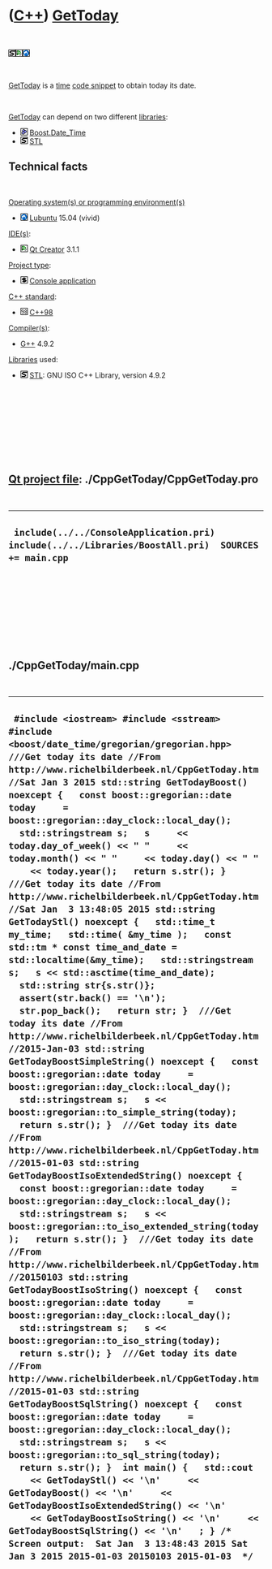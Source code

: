 
 

 

 

 

 

([C++](Cpp.md)) [GetToday](CppGetToday.md)
============================================

 

![STL](PicStl.png)![Qt
Creator](PicQtCreator.png)![Lubuntu](PicLubuntu.png)

 

[GetToday](CppGetToday.md) is a [time](CppTime.md) [code
snippet](CppCodeSnippets.md) to obtain today its date.

 

[GetToday](CppGetToday.md) can depend on two different
[libraries](CppLibrary.md):

-   ![Boost](PicBoost.png) [Boost.Date\_Time](CppBoostDate_Time.md)
-   ![STL](PicStl.png) [STL](CppStl.md)

Technical facts
---------------

 

[Operating system(s) or programming environment(s)](CppOs.md)

-   ![Lubuntu](PicLubuntu.png) [Lubuntu](CppLubuntu.md) 15.04 (vivid)

[IDE(s)](CppIde.md):

-   ![Qt Creator](PicQtCreator.png) [Qt Creator](CppQtCreator.md) 3.1.1

[Project type](CppQtProjectType.md):

-   ![console](PicConsole.png) [Console
    application](CppConsoleApplication.md)

[C++ standard](CppStandard.md):

-   ![C++98](PicCpp98.png) [C++98](Cpp98.md)

[Compiler(s)](CppCompiler.md):

-   [G++](CppGpp.md) 4.9.2

[Libraries](CppLibrary.md) used:

-   ![STL](PicStl.png) [STL](CppStl.md): GNU ISO C++ Library, version
    4.9.2

 

 

 

 

 

[Qt project file](CppQtProjectFile.md): ./CppGetToday/CppGetToday.pro
----------------------------------------------------------------------

 

  -----------------------------------------------------------------------------------------------------
  ` include(../../ConsoleApplication.pri) include(../../Libraries/BoostAll.pri)  SOURCES += main.cpp`
  -----------------------------------------------------------------------------------------------------

 

 

 

 

 

./CppGetToday/main.cpp
----------------------

 

  --------------------------------------------------------------------------------------------------------------------------------------------------------------------------------------------------------------------------------------------------------------------------------------------------------------------------------------------------------------------------------------------------------------------------------------------------------------------------------------------------------------------------------------------------------------------------------------------------------------------------------------------------------------------------------------------------------------------------------------------------------------------------------------------------------------------------------------------------------------------------------------------------------------------------------------------------------------------------------------------------------------------------------------------------------------------------------------------------------------------------------------------------------------------------------------------------------------------------------------------------------------------------------------------------------------------------------------------------------------------------------------------------------------------------------------------------------------------------------------------------------------------------------------------------------------------------------------------------------------------------------------------------------------------------------------------------------------------------------------------------------------------------------------------------------------------------------------------------------------------------------------------------------------------------------------------------------------------------------------------------------------------------------------------------------------------------------------------------------------------------------------------------------------------------------------------------------------------------------------------------------------------------------------------------------------------------------------------------------------------------------------------------------------------------------------------------------------------------------------------------------------------------------------------------------------
  ` #include <iostream> #include <sstream> #include <boost/date_time/gregorian/gregorian.hpp>  ///Get today its date //From http://www.richelbilderbeek.nl/CppGetToday.htm //Sat Jan 3 2015 std::string GetTodayBoost() noexcept {   const boost::gregorian::date today     = boost::gregorian::day_clock::local_day();   std::stringstream s;   s     << today.day_of_week() << " "     << today.month() << " "     << today.day() << " "     << today.year();   return s.str(); }  ///Get today its date //From http://www.richelbilderbeek.nl/CppGetToday.htm //Sat Jan  3 13:48:05 2015 std::string GetTodayStl() noexcept {   std::time_t my_time;   std::time( &my_time );   const std::tm * const time_and_date = std::localtime(&my_time);   std::stringstream s;   s << std::asctime(time_and_date);   std::string str{s.str()};   assert(str.back() == '\n');   str.pop_back();   return str; }  ///Get today its date //From http://www.richelbilderbeek.nl/CppGetToday.htm //2015-Jan-03 std::string GetTodayBoostSimpleString() noexcept {   const boost::gregorian::date today     = boost::gregorian::day_clock::local_day();   std::stringstream s;   s << boost::gregorian::to_simple_string(today);   return s.str(); }  ///Get today its date //From http://www.richelbilderbeek.nl/CppGetToday.htm //2015-01-03 std::string GetTodayBoostIsoExtendedString() noexcept {   const boost::gregorian::date today     = boost::gregorian::day_clock::local_day();   std::stringstream s;   s << boost::gregorian::to_iso_extended_string(today);   return s.str(); }  ///Get today its date //From http://www.richelbilderbeek.nl/CppGetToday.htm //20150103 std::string GetTodayBoostIsoString() noexcept {   const boost::gregorian::date today     = boost::gregorian::day_clock::local_day();   std::stringstream s;   s << boost::gregorian::to_iso_string(today);   return s.str(); }  ///Get today its date //From http://www.richelbilderbeek.nl/CppGetToday.htm //2015-01-03 std::string GetTodayBoostSqlString() noexcept {   const boost::gregorian::date today     = boost::gregorian::day_clock::local_day();   std::stringstream s;   s << boost::gregorian::to_sql_string(today);   return s.str(); }  int main() {   std::cout     << GetTodayStl() << '\n'     << GetTodayBoost() << '\n'     << GetTodayBoostIsoExtendedString() << '\n'     << GetTodayBoostIsoString() << '\n'     << GetTodayBoostSqlString() << '\n'   ; } /* Screen output:  Sat Jan  3 13:48:43 2015 Sat Jan 3 2015 2015-01-03 20150103 2015-01-03  */`
  --------------------------------------------------------------------------------------------------------------------------------------------------------------------------------------------------------------------------------------------------------------------------------------------------------------------------------------------------------------------------------------------------------------------------------------------------------------------------------------------------------------------------------------------------------------------------------------------------------------------------------------------------------------------------------------------------------------------------------------------------------------------------------------------------------------------------------------------------------------------------------------------------------------------------------------------------------------------------------------------------------------------------------------------------------------------------------------------------------------------------------------------------------------------------------------------------------------------------------------------------------------------------------------------------------------------------------------------------------------------------------------------------------------------------------------------------------------------------------------------------------------------------------------------------------------------------------------------------------------------------------------------------------------------------------------------------------------------------------------------------------------------------------------------------------------------------------------------------------------------------------------------------------------------------------------------------------------------------------------------------------------------------------------------------------------------------------------------------------------------------------------------------------------------------------------------------------------------------------------------------------------------------------------------------------------------------------------------------------------------------------------------------------------------------------------------------------------------------------------------------------------------------------------------------------------

 

 

 

 

 

 


